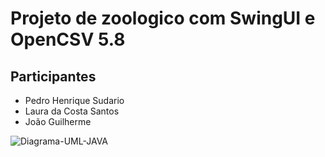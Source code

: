 # Projeto de zoologico com SwingUI e OpenCSV 5.8


## Participantes
- Pedro Henrique Sudario
- Laura da Costa Santos
- João Guilherme

![Diagrama-UML-JAVA](https://github.com/petersudario/zoologico-pjbl/assets/92749834/e936e28e-fd0a-400f-a811-201ccd4935b7)
